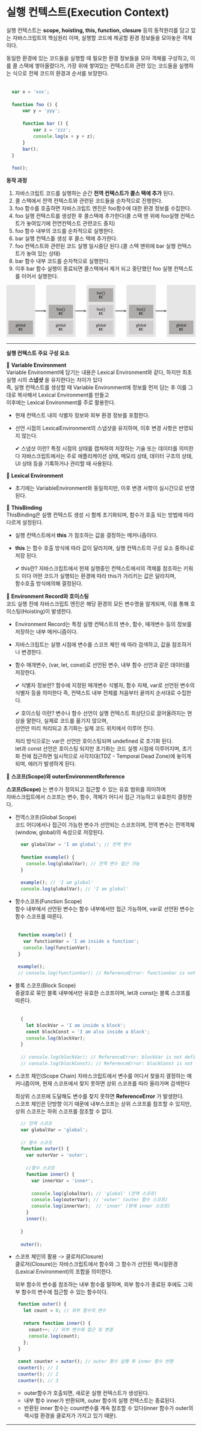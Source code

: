 # 실행 컨텍스트(Execution Context)  
  실행 컨텍스트는 **scope, hoisting, this, function, closure** 등의 동작원리를 담고 있는 자바스크립트의 핵심원리 이며, 실행할 코드에   제공할 환경 정보들을 모아놓은 객체이다.    

  동일한 환경에 있는 코드들을 실행할 때 필요한 환경 정보들을 모아 객체를 구성하고, 이를 콜 스택에 쌓아올렸다가, 가장 위에 쌓여있는 컨텍스트와 관련   있는 코드들을 실행하는 식으로 전체 코드의 환경과 순서를 보장한다.  

  ```javascript
     
    var x = 'xxx';

    function foo () {
        var y = 'yyy';

        function bar () {
            var z = 'zzz';
            console.log(x + y + z);
        }
        bar();
    } 

    foo(); 

  ```   

  **동작 과정**

  1. 자바스크립트 코드를 실행하는 순간 **전역 컨텍스트가 콜스 택에 추가** 된다.  
  2. 콜 스택에서 전역 컨텍스트와 관련된 코드들을 순차적으로 진행한다.  
  3. foo 함수를 호출하면 자바스크립트 엔진은 foo함수에 대한 환경 정보를 수집한다.  
  4. foo 실행 컨텍스트를 생성한 후 콜스택에 추가한다(콜 스택 맨 위에 foo실행 컨텍스트가 놓여있기에 전연컨텍스트 관련코드 중지)  
  5. foo 함수 내부의 코드를 순차적으로 실행한다.  
  6. bar 실행 컨텍스틑 생성 후 콜스 택에 추가한다.  
  7. foo 컨텍스트와 관련된 코드 실행 일시중단 된다.(콜 스택 맨위에 bar 실행 컨텍스트가 놓여 있는 상태)   
  8. bar 함수 내부 코드를 순자척으로 실행한다.  
  9. 이후 bar 함수 실행이 종료되면 콜스택에서 제거 되고 중단했던 foo 실행 컨텍스트를 이어서 실행한다.  
  

  <img src="/study\assets\execution-context.png" />


  ---


  **실행 컨텍스트 주요 구성 요소**    

  📌 **Variable Environment**   
   Variable Environment에 담기는 내용은 Lexical Environment와 같다, 하지만 최초 실행 시의 **스냅샷** 을 유지한다는 차이가 있다    
  즉, 실행 컨텍스트를 생성할 때 Variable Environment에 정보를 먼저 담는 후 이를 그대로 복사해서 Lexical Environment를 만들고    
  이후에는 Lexical Environment를 주로 활용한다.   

  - 현재 컨텍스트 내의 식별자 정보와 외부 환경 정보를 포함한다. 
  - 선언 시점의 LexicalEnvironment의 스냅샷을 유지하며, 이후 변경 사항은 반영되지 않는다.  

    ✔ 스냅샷 이란?
    특정 시점의 상태를 캡쳐하여 저장하는 기술 또는 데이터를 의미한다 자바스크립트에서는 주로 애플리케이션 상태, 메모리 상태, 데이터 구조의 상태, UI 상태 등을 기록하거나 관리할 때 사용된다.  


  📌 **Lexical Environment**  
  - 초기에는 VariableEnvironment와 동일하지만, 이후 변경 사항이 실시간으로 반영된다.


  📌 **ThisBinding**   
  ThisBinding은 실행 컨텍스트 생성 시 함께 초기화되며, 함수가 호출 되는 방법에 따라 다르게 설정된다.  

  - 실행 컨텍스트에서 **this** 가 참조하는 값을 결정하는 메커니즘이다.  
  - **this** 는 함수 호출 방식에 따라 값이 달라지며, 실행 컨텍스트의 구성 요소 중하나로 저장 된다.  

    ✔ this란?
    자바스크립트에서 현재 실행중인 컨텍스트에서의 객체를 참조하는 키워드 이다 어떤 코드가 실행되는 환경에 따라 this가 가리키는 값은 달라지며,  
    함수호출 방식에의해 결정된다.  

  📌 **Environment Record와 호이스팅**   
  코드 실행 전에 자바스크립트 엔진은 해당 환경의 모든 변수명을 알게되며, 이를 통해 호이스팅(Hoisting)이 발생한다.  

  - Environment Record는 특정 실행 컨텍스트의 변수, 함수, 매개변수 등의 정보를 저장하는 내부 메커니즘이다.    
  - 자바스크립트는 실행 시점에 변수를 스코프 체인 에 따라 검색하고, 값을 참조하거나 변경한다.    
  - 함수 매개변수, (var, let, const)로 선언된 변수, 내부 함수 선언과 같은 데이터를 저장한다.  
    
    ✔ 식별자 정보란?
    함수에 지정된 매개변수 식별자, 함수 자체, var로 선언된 변수의 식별자 등을 의미한다 즉, 컨텍스트 내부 전체를 처음부터 끝까지 순서대로 수집한다.  


    ✔ 호이스팅 이란?
    변수나 함수 선언이 실행 컨텍스트 최상단으로 끌어올려지는 현상을 말한다, 실제로 코드를 옮기지 않으며,   
    선언만 미리 처리되고 초기화는 실제 코드 위치에서 이루어 진다.   

    처리 방식으로는 var은 선언만 호이스팅되며 undefined 로 초기화 된다.  
    let과 const 선언은 호이스팅 되지만 초기화는 코드 실행 시점에 이루어지며, 초기화 전에 접근하면 일시적으로 사각지대(TDZ - Temporal Dead Zone)에 놓이게 되며, 에러가 발생하게 된다.  


  📌 **스코프(Scope)와 outerEnvironmentReference**     

  **스코프(Scope)** 는 변수가 정의되고 접근할 수 있는 유효 범위를 의미하며   
  자바스크립트에서 스코프는 변수, 함수, 객체가 어디서 접근 가능하고 유효한지 결정한다.

  - 전역스코프(Global Scope)  
    코드 어디에서나 접근이 가능한 변수가 선언되는 스코프이며, 전역 변수는 전역객체(window, global)의 속성으로 저장된다.  

    ```javascript
      var globalVar = 'I am global'; // 전역 변수

      function example() {
        console.log(globalVar); // 전역 변수 접근 가능
      }

      example(); // 'I am global'
      console.log(globalVar); // 'I am global'

    ```

  - 함수스코프(Function Scope)  
    함수 내부에서 선언된 변수는 함수 내부에서만 접근 가능하며, var로 선언된 변수는 함수 스코프를 따른다.  

     ```javascript
      
      function example() {
        var functionVar = 'I am inside a function';
        console.log(functionVar);  
      }

      example();
      // console.log(functionVar); // ReferenceError: functionVar is not defined
    ```  

  - 블록 스코프(Block Scope)    
    중괄호로 묶인 블록 내부에서만 유효한 스코프이며, let과 const는 블록 스코프를 따른다.  

    ```javascript
      
      {
        let blockVar = 'I am inside a block';
        const blockConst = 'I am also inside a block';
        console.log(blockVar);
      }

      // console.log(blockVar); // ReferenceError: blockVar is not defined
      // console.log(blockConst); // ReferenceError: blockConst is not defined
    ```  

  - 스코프 체인(Scope Chain)
    자바스크립트에서 변수를 어디서 찾을지 결정하는 메커니즘이며, 현재 스코프에서 찾지 못하면 상위 스코프를 따라 올라가며 검색한다  

    최상위 스코프에 도달해도 변수를 찾지 못하면 **ReferenceError** 가 발생한다.          
    스코프 체인은 단방향 이기 때문에 내부스코프는 상위 스코프를 참조할 수 있지만, 상위 스코프는 하위 스코프를 참조할 수 없다.  

    ```javascript
      // 전역 스코프
      var globalVar = 'global';

      // 함수 스코프
      function outer() {
        var outerVar = 'outer';
        
        //함수 스코프
        function inner() {
          var innerVar = 'inner';

          console.log(globalVar); // 'global' (전역 스코프)
          console.log(outerVar); // 'outer' (outer 함수 스코프)
          console.log(innerVar);  // 'inner' (현재 inner 스코프)
        }
        inner();

      }

      outer();

    ```

  - 스코프 체인의 활용 -> 클로저(Closure)    
    클로저(Closure)는 자바스크립트에서 함수와 그 함수가 선언된 렉시컬환경(Lexical Environment)의 조합을 의미한다.  

    외부 함수의 변수를 참조하는 내부 함수를 말하며, 외부 함수가 종료된 후에도 그외부 함수의 변수에 접근할 수 있는 함수이다.  

     ```javascript
      function outer() {
        let count = 0; // 외부 함수의 변수

        return function inner() {
          count++; // 외부 변수에 접근 및 변경
          console.log(count);
        };
      }

      const counter = outer(); // outer 함수 실행 후 inner 함수 반환
      counter(); // 1
      counter(); // 2
      counter(); // 3

    ```
    - outer함수가 호출되면, 새로운 실행 컨텍스트가 생성된다.  
    - 내부 함수 inner가 반환되며, outer 함수의 실행 컨텍스트는 종료된다.  
    - 반환된 inner 함수는 count변수를 계속 참조할 수 있다(inner 함수가 outer의 렉시컬 환경을 클로저가 가지고 있기 때문).

  ---












